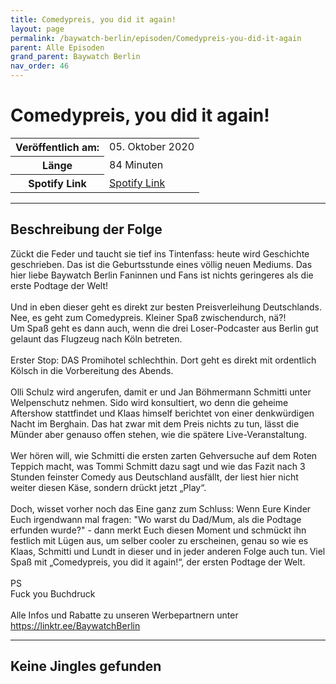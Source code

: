 ```yaml
---
title: Comedypreis, you did it again!
layout: page
permalink: /baywatch-berlin/episoden/Comedypreis-you-did-it-again
parent: Alle Episoden
grand_parent: Baywatch Berlin
nav_order: 46
---
```


# Comedypreis, you did it again!
<table class="resp-table dcf-table dcf-table-responsive dcf-table-bordered dcf-table-striped dcf-w-100%">
                    <tbody>
                        <tr>
                            <th scope="row">Veröffentlich am:</th>
                            <td data-label="Veröffentlich am:">05. Oktober 2020</td>
                        </tr>
                        <tr>
                            <th scope="row">Länge </th>
                            <td data-label="Länge ">84 Minuten</td>
                        </tr><tr>
                                <th scope="row">Spotify Link</th>
                                <td data-label="Spotify Link"><a href="https://open.spotify.com/episode/6Svn85xOQJBEm86QZuf1Ju">Spotify Link</a></td>
                            </tr></tbody>
                </table>

***

## Beschreibung der Folge

<div>
Zückt die Feder und taucht sie tief ins Tintenfass: heute wird Geschichte geschrieben. Das ist die Geburtsstunde eines völlig neuen Mediums. Das hier liebe Baywatch Berlin Faninnen und Fans ist nichts geringeres als die erste Podtage der Welt! <br>  <br> Und in eben dieser geht es direkt zur besten Preisverleihung Deutschlands. Nee, es geht zum Comedypreis. Kleiner Spaß zwischendurch, nä?! <br> Um Spaß geht es dann auch, wenn die drei Loser-Podcaster aus Berlin gut gelaunt das Flugzeug nach Köln betreten. <br>  <br> Erster Stop: DAS Promihotel schlechthin. Dort geht es direkt mit ordentlich Kölsch in die Vorbereitung des Abends. <br>  <br> Olli Schulz wird angerufen, damit er und Jan Böhmermann Schmitti unter Welpenschutz nehmen. Sido wird konsultiert, wo denn die geheime Aftershow stattfindet und Klaas himself berichtet von einer denkwürdigen Nacht im Berghain. Das hat zwar mit dem Preis nichts zu tun, lässt die Münder aber genauso offen stehen, wie die spätere Live-Veranstaltung. <br>  <br> Wer hören will, wie Schmitti die ersten zarten Gehversuche auf dem Roten Teppich macht, was Tommi Schmitt dazu sagt und wie das Fazit nach 3 Stunden feinster Comedy aus Deutschland ausfällt, der liest hier nicht weiter diesen Käse, sondern drückt jetzt „Play“. <br>  <br> Doch, wisset vorher noch das Eine ganz zum Schluss: Wenn Eure Kinder Euch irgendwann mal fragen: "Wo warst du Dad/Mum, als die Podtage erfunden wurde?" - dann merkt Euch diesen Moment und schmückt ihn festlich mit Lügen aus, um selber cooler zu erscheinen, genau so wie es Klaas, Schmitti und Lundt in dieser und in jeder anderen Folge auch tun. Viel Spaß mit „Comedypreis, you did it again!“, der ersten Podtage der Welt. <br>  <br> PS <br> Fuck you Buchdruck <br>  <br> Alle Infos und Rabatte zu unseren Werbepartnern unter <a href="https://linktr.ee/BaywatchBerlin">https://linktr.ee/BaywatchBerlin</a>  
</div>

***

## Keine Jingles gefunden